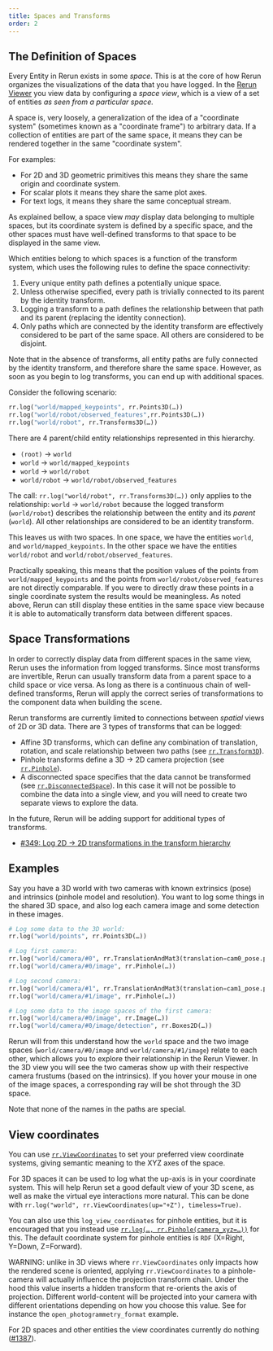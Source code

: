 ```yaml
---
title: Spaces and Transforms
order: 2
---
```


## The Definition of Spaces

Every Entity in Rerun exists in some *space*. This is at the core of how Rerun organizes the visualizations of the data
that you have logged. In the [Rerun Viewer](../reference/viewer.md) you view data by configuring a *space view*, which is a view
of a set of entities *as seen from a particular space.*

A space is, very loosely, a generalization of the idea of a "coordinate system" (sometimes known as a "coordinate frame") to arbitrary data. If a collection of
entities are part of the same space, it means they can be rendered together in the same "coordinate system".

For examples:
- For 2D and 3D geometric primitives this means they share the same origin and coordinate system.
- For scalar plots it means they share the same plot axes.
- For text logs, it means they share the same conceptual stream.

As explained bellow, a space view *may* display data belonging to multiple spaces, but its coordinate system is defined
by a specific space, and the other spaces must have well-defined transforms to that space to be displayed in the same view.

Which entities belong to which spaces is a function of the transform system, which uses the following rules to define
the space connectivity:

1.  Every unique entity path defines a potentially unique space.
1.  Unless otherwise specified, every path is trivially connected to its parent by the identity transform.
1.  Logging a transform to a path defines the relationship between that path and its parent (replacing the identity
    connection).
1.  Only paths which are connected by the identity transform are effectively considered to be part of the same
    space. All others are considered to be disjoint.

Note that in the absence of transforms, all entity paths are fully connected by the identity transform, and therefore
share the same space. However, as soon as you begin to log transforms, you can end up with additional spaces.

Consider the following scenario:

```python
rr.log("world/mapped_keypoints", rr.Points3D(…))
rr.log("world/robot/observed_features",rr.Points3D(…))
rr.log("world/robot", rr.Transforms3D(…))
```

There are 4 parent/child entity relationships represented in this hierarchy.

- `(root)` -> `world`
- `world` -> `world/mapped_keypoints`
- `world` -> `world/robot`
- `world/robot` -> `world/robot/observed_features`

The call: `rr.log("world/robot", rr.Transforms3D(…))` only applies to the relationship: `world` -> `world/robot` because the
logged transform (`world/robot`) describes the relationship between the entity and its _parent_ (`world`). All other
relationships are considered to be an identity transform.

This leaves us with two spaces. In one space, we have the entities `world`, and `world/mapped_keypoints`. In the other
space we have the entities `world/robot` and `world/robot/observed_features`.

Practically speaking, this means that the position values of the points from `world/mapped_keypoints` and the points
from `world/robot/observed_features` are not directly comparable. If you were to directly draw these points in a single
coordinate system the results would be meaningless. As noted above, Rerun can still display these entities in the same
space view because it is able to automatically transform data between different spaces.


## Space Transformations

In order to correctly display data from different spaces in the same view, Rerun uses the information from logged
transforms. Since most transforms are invertible, Rerun can usually transform data from a parent space to a child space
or vice versa.  As long as there is a continuous chain of well-defined transforms, Rerun will apply the correct series
of transformations to the component data when building the scene.

Rerun transforms are currently limited to connections between _spatial_ views of 2D or 3D data. There are 3 types of
transforms that can be logged:

- Affine 3D transforms, which can define any combination of translation, rotation, and scale relationship between two paths (see
  [`rr.Transform3D`](https://ref.rerun.io/docs/python/stable/common/archetypes/#rerun.archetypes.Transform3D)).
- Pinhole transforms define a 3D -> 2D camera projection (see
  [`rr.Pinhole`](https://ref.rerun.io/docs/python/stable/common/archetypes/#rerun.archetypes.Pinhole)).
- A disconnected space specifies that the data cannot be transformed (see [`rr.DisconnectedSpace`](https://ref.rerun.io/docs/python/stable/common/archetypes/#rerun.archetypes.DisconnectedSpace)). In this case it will not be possible to combine the data into a single view, and you will need to create two separate views to explore the data.

In the future, Rerun will be adding support for additional types of transforms.
 - [#349: Log 2D -> 2D transformations in the transform hierarchy](https://github.com/rerun-io/rerun/issues/349)


## Examples

Say you have a 3D world with two cameras with known extrinsics (pose) and intrinsics (pinhole model and resolution). You want to log some things in the shared 3D space, and also log each camera image and some detection in these images.

```py
# Log some data to the 3D world:
rr.log("world/points", rr.Points3D(…))

# Log first camera:
rr.log("world/camera/#0", rr.TranslationAndMat3(translation=cam0_pose.pos, matrix=cam0_pose.rot))
rr.log("world/camera/#0/image", rr.Pinhole(…))

# Log second camera:
rr.log("world/camera/#1", rr.TranslationAndMat3(translation=cam1_pose.pos, matrix=cam1_pose.rot))
rr.log("world/camera/#1/image", rr.Pinhole(…))

# Log some data to the image spaces of the first camera:
rr.log("world/camera/#0/image", rr.Image(…))
rr.log("world/camera/#0/image/detection", rr.Boxes2D(…))
```

Rerun will from this understand how the `world` space and the two image spaces (`world/camera/#0/image` and `world/camera/#1/image`) relate to each other, which allows you to explore their relationship in the Rerun Viewer. In the 3D view you will see the two cameras show up with their respective camera frustums (based on the intrinsics). If you hover your mouse in one of the image spaces, a corresponding ray will be shot through the 3D space.

Note that none of the names in the paths are special.


## View coordinates
You can use [`rr.ViewCoordinates`](https://ref.rerun.io/docs/python/stable/common/archetypes/#rerun.archetypes.ViewCoordinates) to set your preferred view coordinate systems, giving semantic meaning to the XYZ axes of the space.

For 3D spaces it can be used to log what the up-axis is in your coordinate system. This will help Rerun set a good default view of your 3D scene, as well as make the virtual eye interactions more natural. This can be done with `rr.log("world", rr.ViewCoordinates(up="+Z"), timeless=True)`.

You can also use this `log_view_coordinates` for pinhole entities, but it is encouraged that you instead use [`rr.log(…, rr.Pinhole(camera_xyz=…))`](https://ref.rerun.io/docs/python/stable/common/archetypes/#rerun.archetypes.Pinhole) for this. The default coordinate system for pinhole entities is `RDF` (X=Right, Y=Down, Z=Forward).

WARNING: unlike in 3D views where `rr.ViewCoordinates` only impacts how the rendered scene is oriented, applying `rr.ViewCoordinates` to a pinhole-camera will actually influence the projection transform chain. Under the hood this value inserts a hidden transform that re-orients the axis of projection. Different world-content will be projected into your camera with different orientations depending on how you choose this value. See for instance the `open_photogrammetry_format` example.

For 2D spaces and other entities the view coordinates currently do nothing ([#1387](https://github.com/rerun-io/rerun/issues/1387)).
